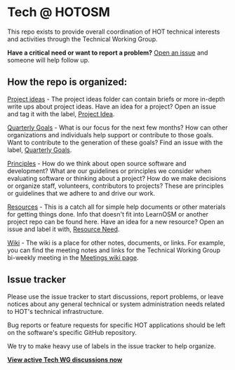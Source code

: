 # Tech @ HOTOSM

This repo exists to provide overall coordination of HOT technical interests and activities through the Technical Working Group.

**Have a critical need or want to report a problem?** [Open an issue](https://github.com/hotosm/tech/issues) and someone will help follow up. 

## How the repo is organized:

[Project ideas](https://github.com/hotosm/tech/tree/master/project-ideas) - The project ideas folder can contain briefs or more in-depth write ups about project ideas. Have an idea for a project? Open an issue and tag it with the label, [Project Idea](https://github.com/hotosm/tech/labels/Project%20Idea).

[Quarterly Goals](https://github.com/hotosm/tech/tree/master/quarterly-goals) - What is our focus for the next few months? How can other organizations and individuals help support or contribute to those goals. Want to contribute to the generation of these goals? Find an issue with the label, [Quarterly Goals](https://github.com/hotosm/tech/labels/Quarterly%20Goals). 

[Principles](https://github.com/hotosm/tech/tree/master/principles) - How do we think about open source software and development? What are our guidelines or principles we consider when evaluating software or thinking about a project? How do we make decisions or organize staff, volunteers, contributors to projects? These are principles or guidelines that we adhere to and drive our work.

[Resources](https://github.com/hotosm/tech/tree/master/resources) - This is a catch all for simple help documents or other materials for getting things done. Info that doesn't fit into LearnOSM or another project repo can be found here. Have an idea for a new resource? Open an issue and label it with, [Resource Need](https://github.com/hotosm/tech/labels/Resource%20Need).

[Wiki](https://github.com/hotosm/tech/wiki) - The wiki is a place for other notes, documents, or links. For example, you can find the meeting notes and links for the Technical Working Group bi-weekly meeting in the [Meetings wiki page](https://github.com/hotosm/tech/wiki/Meetings).

## Issue tracker

Please use the issue tracker to start discussions, report problems, or leave notices about any general technical or system administration needs related to HOT's technical infrastructure.

Bug reports or feature requests for specific HOT applications should be left on the software's specific GitHub repository.

We try to make heavy use of labels in the issue tracker to help organize.

**[View active Tech WG discussions now](https://github.com/hotosm/tech/issues?q=is%3Aopen+is%3Aissue+label%3A%22Working+Group+Discussion%22)**

